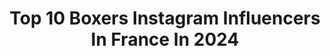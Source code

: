 ---
title: Top 10 Boxers Instagram Influencers In France In 2024
description: >-
  Find top boxers Instagram influencers in France in 2024. Most popular hashtags: #boxing #training #fight.
platform: Instagram
hits: 65
text_top: Identify the top-rated Instagram profiles on inBeat.
text_bottom: Our platform has 65 Instagram influencers like this in France for you to pitch.
profiles:
  - username: "ninacherryoff"
    fullname: >-
      Thanina mahiou
    bio: >-
      🥊 French champion Boxer & Boxing&Fitness Personal Trainer 🎥 TikTok 1,5 Mil Founder & Owner @theadofficiel CEO @efoildubai & @wakesurfdubai
    location: "France"
    followers: 177048
    engagement: 810
    commentsToLikes: 0.011841
    id: ck14il5q5fyg00i192iqrftz8
    verified: false
    hashtags: "#oldmoneyaesthetic, #outfitideas, #dubaimommyblogger, #ootd"
  - username: "simon.adde"
    fullname: >-
      Simon Adde-Ngijol
    bio: >-
      🥊 ABO light heavyweight 👑 ✈️ Paris ➡️ LA Pro boxer Model with @williamsagency @lamodelsmen Sponsors : @spvie.assurances
    location: "France"
    followers: 19837
    engagement: 159
    commentsToLikes: 0.022685
    id: ck5c2v2cuy1on0i11y59l86zk
    verified: false
    hashtags: "#training, #france, #boxing, #losangeles"
  - username: "icejetaime"
    fullname: >-
      ice | boxer dog in Paris
    bio: >-
      ❤️|We bring Boxers into peoples hearts 🐶|Her name is ice, my name is @icemecri 🎂|December 2, 2019 ✨|Paris, France
    location: "France"
    followers: 7453
    engagement: 1737
    commentsToLikes: 0.043364
    id: ck9wehvyskce40j78zg37allc
    verified: false
    hashtags: ""
  - username: "charlesfrankham1"
    fullname: >-
      CHARLES_FRANKHAM
    bio: >-
      Euro🥇Commonwealth🥇 world🥉12 National titles professional boxer with @matchroomboxing 2 and 0 with 1 ko sign with @eddiehearn
    location: "France"
    followers: 21432
    engagement: 356
    commentsToLikes: 0.027280
    id: ck0uerh31lywf0i19dwue820s
    verified: true
    hashtags: ""
  - username: "mohamed_the_problem_mimoune"
    fullname: >-
      Mohamed Mimoune Officiel
    bio: >-
      Superlightweight Boxer🥊 🇫🇷 |IBO WORLD CHAMPIONS/Champion EBU & UE 🇪🇺|french @footkornertoulouse @footkorner signed with @aboutbillionspromotions
    location: "France"
    followers: 23419
    engagement: 397
    commentsToLikes: 0.041238
    id: ck5zkpy79jxze0i14frf9xv40
    verified: true
    hashtags: "#qui, #robbery, #world, #vol"
  - username: "ahmedelmousaoui"
    fullname: >-
      Ahmed El Mousaoui | AEM BOXING
    bio: >-
      🇫🇷🇲🇦 Boxer 👻 Aembox
    location: "France"
    followers: 57600
    engagement: 334
    commentsToLikes: 0.026800
    id: ck5hpeuj0r8ov0i11po23bqal
    verified: true
    hashtags: "#stayfit, #boxing, #fight, #everlast"
  - username: "souleycissokho"
    fullname: >-
      Souleymane Cissokho
    bio: >-
      ⏺️Olympic Medalist🏅#RIO2016 ⏺️Pro Boxer #TeamCissokho 🇸🇳 🇫🇷 🇺🇸 @underarmour Athlete #Iwill @everlast 🥊 @nutriting 💊
    location: "France"
    followers: 107126
    engagement: 387
    commentsToLikes: 0.017007
    id: ck0w4dmr8y2ao0i19urvjhlr8
    verified: true
    hashtags: "#wewill, #iwill, #258, #teamcissokho"
  - username: "lexsonmathieu"
    fullname: >-
      Lexson Mathieu | Athlete
    bio: >-
      Underfunded Pro boxer🥊 9-0(8KO). NABF Champion🥇🏆 Dites-moi pas que le ciel est la limite quand il a des traces de pas sur la lune 🌒
    location: "France"
    followers: 5386
    engagement: 342
    commentsToLikes: 0.017456
    id: ck6ubrursbcca0j71vhkxbosd
    verified: false
    hashtags: "#eottm, #quebec, #lexson, #repost"
  - username: "jodie24fit"
    fullname: >-
      Jodie Matthews
    bio: >-
      🌍 Universal Fit ZA ° Personal Trainer ° Fitness model ° Former boxer🥊 °Workout programs📩 °Eating plans📩 °Universalfitsa@gmail.com📧 🎥YouTube:UniversalF
    location: "France"
    followers: 6670
    engagement: 483
    commentsToLikes: 0.036800
    id: ck5cimsi7sy2w0i11i2z5inor
    verified: false
    hashtags: "#tuesday, #gymlife, #mens, #boost"
  - username: "arsen_feroz"
    fullname: >-
      Arsen’’FEROZ’’Goulamirian
    bio: >-
      🇦🇲🇫🇷 Professional Boxer 🏆 WBA World Champion 🥊 Record 26-0, 18 KO’s 📩 Promoter @univentboxing 👉🏻 Team @thesummitgym 📍 Los Angeles, CA #feroz
    location: "France"
    followers: 26336
    engagement: 604
    commentsToLikes: 0.015500
    id: ck6tyibsv3waa0j71wzr8cwnq
    verified: true
    hashtags: "#champions, #boxer, #france, #family"
---